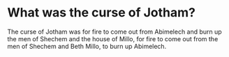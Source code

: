 # What was the curse of Jotham?

The curse of Jotham was for fire to come out from Abimelech and burn up the men of Shechem and the house of Millo, for fire to come out from the men of Shechem and Beth Millo, to burn up Abimelech.
